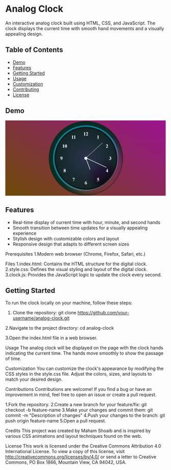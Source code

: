 # Analog Clock

An interactive analog clock built using HTML, CSS, and JavaScript. The clock displays the current time with smooth hand movements and a visually appealing design.

## Table of Contents

- [Demo](#demo)
- [Features](#features)
- [Getting Started](#getting-started)
- [Usage](#usage)
- [Customization](#customization)
- [Contributing](#contributing)
- [License](#license)

## Demo

![Analog Clock Screenshot](demo-screenshot.png)

## Features

- Real-time display of current time with hour, minute, and second hands
- Smooth transition between time updates for a visually appealing experience
- Stylish design with customizable colors and layout
- Responsive design that adapts to different screen sizes

Prerequisites
1.Modern web browser (Chrome, Firefox, Safari, etc.)

Files
1.index.html: Contains the HTML structure for the digital clock.
2.style.css: Defines the visual styling and layout of the digital clock.
3.clock.js: Provides the JavaScript logic to update the clock every second.

## Getting Started

To run the clock locally on your machine, follow these steps:

1. Clone the repository:
git clone https://github.com/your-username/analog-clock.git

2.Navigate to the project directory:
cd analog-clock

3.Open the index.html file in a web browser.

Usage
The analog clock will be displayed on the page with the clock hands indicating the current time. The hands move smoothly to show the passage of time.

Customization
You can customize the clock's appearance by modifying the CSS styles in the style.css file. Adjust the colors, sizes, and layouts to match your desired design.

Contributions
Contributions are welcome! If you find a bug or have an improvement in mind, feel free to open an issue or create a pull request.

1.Fork the repository.
2.Create a new branch for your feature/fix: git checkout -b feature-name
3.Make your changes and commit them: git commit -m "Description of changes"
4.Push your changes to the branch: git push origin feature-name
5.Open a pull request.

Credits
This project was created by Maham Shoaib and is inspired by various CSS animations and layout techniques found on the web.

License
This work is licensed under the Creative Commons Attribution 4.0 International License. To view a copy of this license, visit http://creativecommons.org/licenses/by/4.0/ or send a letter to Creative Commons, PO Box 1866, Mountain View, CA 94042, USA.
